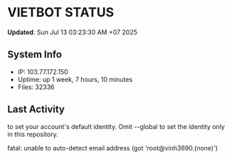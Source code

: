 # VIETBOT STATUS
**Updated**: Sun Jul 13 03:23:30 AM +07 2025

## System Info
- IP: 103.77.172.150
- Uptime: up 1 week, 7 hours, 10 minutes
- Files: 32336

## Last Activity

to set your account's default identity.
Omit --global to set the identity only in this repository.

fatal: unable to auto-detect email address (got 'root@vinh3690.(none)')
